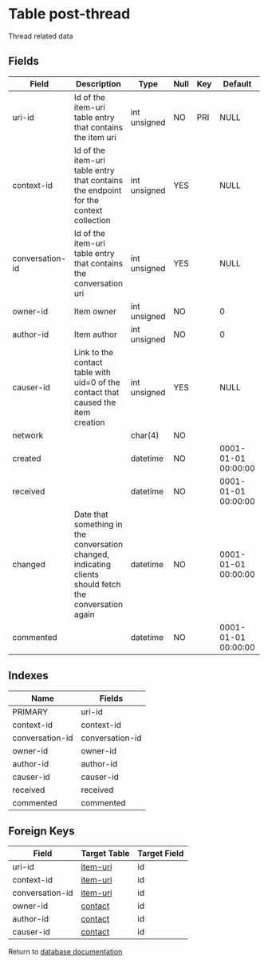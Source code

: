 Table post-thread
===========

Thread related data

Fields
------

| Field           | Description                                                                                             | Type         | Null | Key | Default             | Extra |
| --------------- | ------------------------------------------------------------------------------------------------------- | ------------ | ---- | --- | ------------------- | ----- |
| uri-id          | Id of the item-uri table entry that contains the item uri                                               | int unsigned | NO   | PRI | NULL                |       |
| context-id      | Id of the item-uri table entry that contains the endpoint for the context collection                    | int unsigned | YES  |     | NULL                |       |
| conversation-id | Id of the item-uri table entry that contains the conversation uri                                       | int unsigned | YES  |     | NULL                |       |
| owner-id        | Item owner                                                                                              | int unsigned | NO   |     | 0                   |       |
| author-id       | Item author                                                                                             | int unsigned | NO   |     | 0                   |       |
| causer-id       | Link to the contact table with uid=0 of the contact that caused the item creation                       | int unsigned | YES  |     | NULL                |       |
| network         |                                                                                                         | char(4)      | NO   |     |                     |       |
| created         |                                                                                                         | datetime     | NO   |     | 0001-01-01 00:00:00 |       |
| received        |                                                                                                         | datetime     | NO   |     | 0001-01-01 00:00:00 |       |
| changed         | Date that something in the conversation changed, indicating clients should fetch the conversation again | datetime     | NO   |     | 0001-01-01 00:00:00 |       |
| commented       |                                                                                                         | datetime     | NO   |     | 0001-01-01 00:00:00 |       |

Indexes
------------

| Name            | Fields          |
| --------------- | --------------- |
| PRIMARY         | uri-id          |
| context-id      | context-id      |
| conversation-id | conversation-id |
| owner-id        | owner-id        |
| author-id       | author-id       |
| causer-id       | causer-id       |
| received        | received        |
| commented       | commented       |

Foreign Keys
------------

| Field | Target Table | Target Field |
|-------|--------------|--------------|
| uri-id | [item-uri](help/database/db_item-uri) | id |
| context-id | [item-uri](help/database/db_item-uri) | id |
| conversation-id | [item-uri](help/database/db_item-uri) | id |
| owner-id | [contact](help/database/db_contact) | id |
| author-id | [contact](help/database/db_contact) | id |
| causer-id | [contact](help/database/db_contact) | id |

Return to [database documentation](help/database)
